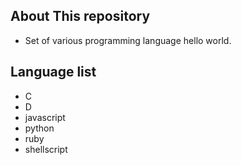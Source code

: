 ## About This repository
* Set of various programming language hello world.

## Language list
* C
* D
* javascript
* python
* ruby
* shellscript
